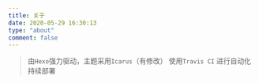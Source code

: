 ```yaml
---
title: 关于
date: 2020-05-29 16:30:13
type: "about"
comment: false
---
```

> 由`Hexo`强力驱动，主题采用`Icarus`（有修改）
> 使用`Travis CI` 进行自动化持续部署